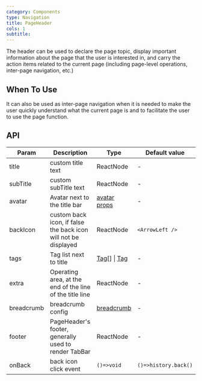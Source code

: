 ```yaml
---
category: Components
type: Navigation
title: PageHeader
cols: 1
subtitle:
---
```


The header can be used to declare the page topic, display important information about the page that the user is interested in, and carry the action items related to the current page (including page-level operations, inter-page navigation, etc.)

## When To Use

It can also be used as inter-page navigation when it is needed to make the user quickly understand what the current page is and to facilitate the user to use the page function.

## API

| Param | Description | Type | Default value |
| --- | --- | --- | --- |
| title | custom title text | ReactNode | - |
| subTitle | custom subTitle text | ReactNode | - |
| avatar | Avatar next to the title bar | [avatar props](/components/avatar/) | - |
| backIcon | custom back icon, if false the back icon will not be displayed | ReactNode | `<ArrowLeft />` |
| tags | Tag list next to title | [Tag](https://ant.design/components/tag-cn/)[] \| [Tag](https://ant.design/components/tag-cn/) | - |
| extra | Operating area, at the end of the line of the title line | ReactNode | - |
| breadcrumb | breadcrumb config | [breadcrumb](https://ant.design/components/breadcrumb-cn/) | - |
| footer | PageHeader's footer, generally used to render TabBar | ReactNode | - |
| onBack | back icon click event | `()=>void` | `()=>history.back()` |
